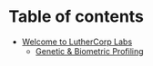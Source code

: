 # Table of contents

* [Welcome to LutherCorp Labs](README.md)
  * [Genetic & Biometric Profiling](readme/genetic-and-biometric-profiling.md)
